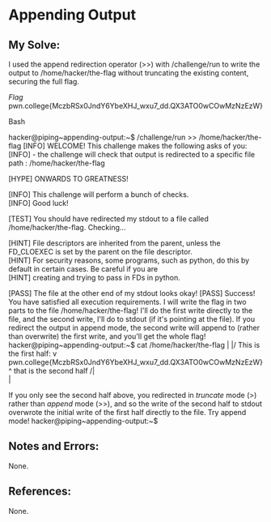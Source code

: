 # Appending Output

## My Solve:
I used the append redirection operator (>>) with /challenge/run to write the output to /home/hacker/the-flag without truncating the existing content, securing the full flag.


*Flag* pwn.college{MczbRSx0JndY6YbeXHJ_wxu7_dd.QX3ATO0wCOwMzNzEzW}

Bash

hacker@piping\~appending-output:~$ /challenge/run >> /home/hacker/the-flag
[INFO] WELCOME! This challenge makes the following asks of you:             
[INFO] - the challenge will check that output is redirected to a specific file path : /home/hacker/the-flag             
           
[HYPE] ONWARDS TO GREATNESS!

[INFO] This challenge will perform a bunch of checks.                    
[INFO] Good luck!                 

[TEST] You should have redirected my stdout to a file called /home/hacker/the-flag. Checking...                    

[HINT] File descriptors are inherited from the parent, unless the FD_CLOEXEC is set by the parent on the file descriptor.                     
[HINT] For security reasons, some programs, such as python, do this by default in certain cases. Be careful if you are                        
[HINT] creating and trying to pass in FDs in python.             

[PASS] The file at the other end of my stdout looks okay!
[PASS] Success! You have satisfied all execution requirements.
I will write the flag in two parts to the file /home/hacker/the-flag! I'll do 
the first write directly to the file, and the second write, I'll do to stdout 
(if it's pointing at the file). If you redirect the output in append mode, the 
second write will append to (rather than overwrite) the first write, and you'll 
get the whole flag!
hacker@piping\~appending-output:~$ cat /home/hacker/the-flag
 | 
\|/ This is the first half:
 v 
pwn.college{MczbRSx0JndY6YbeXHJ_wxu7_dd.QX3ATO0wCOwMzNzEzW}
                               ^
     that is the second half /|\
                               |

If you only see the second half above, you redirected in *truncate* mode (>) 
rather than *append* mode (>>), and so the write of the second half to stdout 
overwrote the initial write of the first half directly to the file. Try append 
mode!
hacker@piping\~appending-output:~$ 


## Notes and Errors:
None.

## References:
None.
